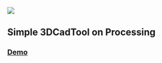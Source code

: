 ![](https://gyazo.com/74f527f5bf7dab331231885a4b025afc.png)

## Simple 3DCadTool on Processing

### [Demo](https://www.youtube.com/watch?v=HhC8-OHTk9o)
